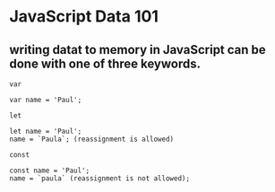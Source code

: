 # JavaScript Data 101
## writing datat to memory in JavaScript can be done with one of three keywords. 

`var`
```
var name = 'Paul';
```

`let`
```
let name = 'Paul';
name = `Paula`; (reassignment is allowed)
```

`const`
```
const name = 'Paul';
name = `paula` (reassignment is not allowed);
```

